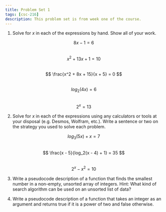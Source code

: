```yaml
---
title: Problem Set 1
tags: [csc-216]
description: This problem set is from week one of the course.
---
```


1. Solve for $x$ in each of the expressions by hand. Show all of your work.

$$
8x - 1 = 6
$$

<div style="margin-bottom:2rem;"></div>

$$
x^2 + 13x + 1 = 10
$$

<div style="margin-bottom:2rem;"></div>

$$
\frac{x^2 + 8x + 15}{x + 5} = 0
$$

<div style="margin-bottom:2rem;"></div>

$$
log_2(4x) = 6
$$

<div style="margin-bottom:2rem;"></div>

$$
2^x = 13
$$

2. Solve for $x$ in each of the expressions using any calculators or tools at your disposal (e.g. Desmos, Wolfram, etc.). Write a sentence or two on the strategy you used to solve each problem.

$$
log_3(5x) + x = 7
$$

<div style="margin-bottom:2rem;"></div>

$$
\frac{x - 5}{log_2(x - 4) + 1} = 35
$$

<div style="margin-bottom:2rem;"></div>

$$
2^x - x^2 = 10
$$

3. Write a pseudocode description of a function that finds the smallest number in a non-empty, unsorted array of integers. Hint: What kind of search algorithm can be used on an unsorted list of data?

4. Write a pseudocode description of a function that takes an integer as an argument and returns true if it is a power of two and false otherwise.
